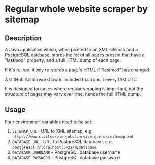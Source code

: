 # Regular whole website scraper by sitemap

## Description

A Java application which, when pointed to an XML sitemap and a PostgreSQL database, stores the list of all pages present
that have a "lastmod" property, and a full HTML dump of each page.

If it's re-run, it only re-stores a page's HTML if "lastmod" has changed.

A GitHub Action workflow is included that runs it every 1AM UTC.

It is designed for cases where regular scraping is important, but the structure of pages may vary over time, hence the
full HTML dump.

## Usage

Four environment variables need to be set:

1. `SITEMAP_URL` - URL to XML sitemap, e.g. `https://www.civilservicejobs.service.gov.uk/sitemap.xml`
2. `DATABASE_URL` - URL to PostgreSQL database, e.g. `postgresql://localhost:5432/mydatabase`
3. `DATABASE_USERNAME` - PostgreSQL database username
4. `DATABASE_PASSWORD` - PostgreSQL database password

